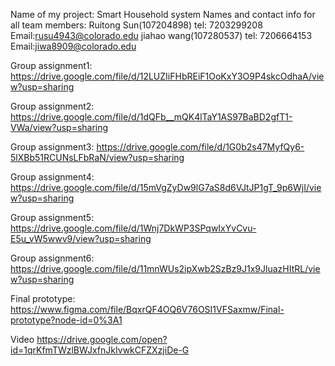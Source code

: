 Name of my project: Smart Household system
Names and contact info for all team members: 
Ruitong Sun(107204898) tel: 7203299208   Email:rusu4943@colorado.edu
jiahao wang(107280537) tel: 7206664153   Email:jiwa8909@colorado.edu

Group assignment1: 
https://drive.google.com/file/d/12LUZIiFHbREiF1OoKxY3O9P4skcOdhaA/view?usp=sharing

Group assignment2:
https://drive.google.com/file/d/1dQFb__mQK4lTaY1AS97BaBD2gfT1-VWa/view?usp=sharing

Group assignment3:
https://drive.google.com/file/d/1G0b2s47MyfQy6-5lXBb51RCUNsLFbRaN/view?usp=sharing

Group assignment4:
https://drive.google.com/file/d/15mVgZyDw9lG7aS8d6VJtJP1gT_9p6WjI/view?usp=sharing

Group assignment5:
https://drive.google.com/file/d/1Wnj7DkWP3SPqwIxYvCvu-E5u_vW5wwv9/view?usp=sharing

Group assignment6:
https://drive.google.com/file/d/11mnWUs2ipXwb2SzBz9J1x9JluazHItRL/view?usp=sharing

Final prototype:
https://www.figma.com/file/BqxrQF4OQ6V76OSI1VFSaxmw/Final-prototype?node-id=0%3A1

Video
https://drive.google.com/open?id=1qrKfmTWzlBWJxfnJkIvwkCFZXzjiDe-G
